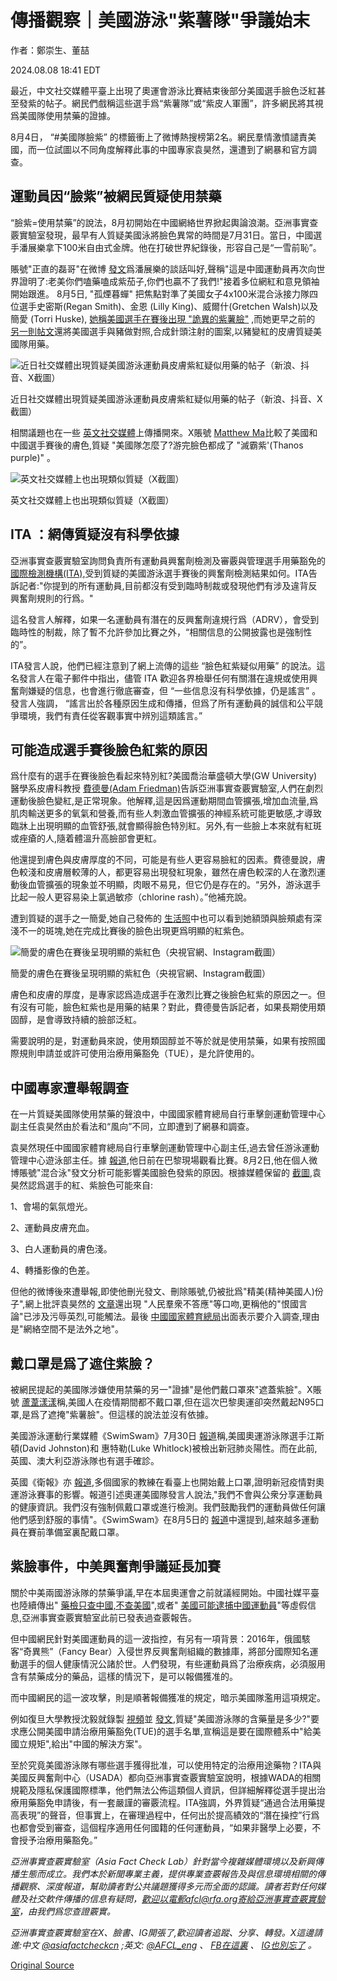 # 傳播觀察｜美國游泳"紫薯隊"爭議始末

作者：鄭崇生、董喆

2024.08.08 18:41 EDT

最近，中文社交媒體平臺上出現了奧運會游泳比賽結束後部分美國選手臉色泛紅甚至發紫的帖子。網民們戲稱這些選手爲“紫薯隊”或“紫皮人軍團”，許多網民將其視爲美國隊使用禁藥的證據。

8月4日， “#美國隊臉紫” 的標籤衝上了微博熱搜榜第2名。網民羣情激憤譴責美國，而一位試圖以不同角度解釋此事的中國專家袁昊然，還遭到了網暴和官方調查。

## 運動員因“臉紫”被網民質疑使用禁藥

“臉紫=使用禁藥”的說法，8月初開始在中國網絡世界掀起輿論浪潮。亞洲事實查覈實驗室發現，最早有人質疑美國泳將臉色異常的時間是7月31日。當日，中國選手潘展樂拿下100米自由式金牌。他在打破世界紀錄後，形容自己是“一雪前恥”。

賬號"正直的磊哥"在微博 [發文](https://archive.is/UsnWQ)爲潘展樂的談話叫好,聲稱"這是中國運動員再次向世界證明了:老美你們嗑藥嗑成紫茄子,你們也贏不了我們!" ​​​ 接着多位網紅和意見領袖開始跟進。 8月5日, "孤煙暮蟬" 把焦點對準了美國女子4x100米混合泳接力隊四位選手史密斯(Regan Smith)、金恩 (Lilly King)、威爾什(Gretchen Walsh)以及簡愛 (Torri Huske), [她稱美國選手在賽後出現 "詭異的紫薯臉"](https://archive.ph/UG8DH) ,而她更早之前的 [另一則帖文](https://archive.ph/OhZGc)還將美國選手與豬做對照,合成針頭注射的圖案,以豬變紅的皮膚質疑美國隊用藥。

![近日社交媒體出現質疑美國游泳運動員皮膚紫紅疑似用藥的帖子（新浪、抖音、X截圖）](images/2LAUAYRN4XQZHVWUMH7MUGSWPA.png)

近日社交媒體出現質疑美國游泳運動員皮膚紫紅疑似用藥的帖子（新浪、抖音、X截圖）

相關議題也在一些 [英文社交媒體](https://www.reddit.com/r/olympics/comments/1ei6ryj/just_curiouswhy_are_the_swimmers_faces_so/)上傳播開來。X賬號 [Matthew Ma](https://archive.ph/HRcSS)比較了美國和中國選手賽後的膚色,質疑 "美國隊怎麼了?游完臉色都成了 "滅霸紫'(Thanos purple)" 。

![英文社交媒體上也出現類似質疑（X截圖）](images/W3VMPXXCETOLKAPMRX7GHDOJ6A.png)

英文社交媒體上也出現類似質疑（X截圖）

## ITA ：網傳質疑沒有科學依據

亞洲事實查覈實驗室詢問負責所有運動員興奮劑檢測及審覈與管理選手用藥豁免的 [國際檢測機構(ITA),](https://ita.sport/)受到質疑的美國游泳選手賽後的興奮劑檢測結果如何。ITA告訴記者:"你提到的所有運動員,目前都沒有受到臨時制裁或發現他們有涉及違背反興奮劑規則的行爲。"

這名發言人解釋，如果一名運動員有潛在的反興奮劑違規行爲（ADRV），會受到臨時性的制裁，除了暫不允許參加比賽之外，“相關信息的公開披露也是強制性的”。

ITA發言人說，他們已經注意到了網上流傳的這些 “臉色紅紫疑似用藥” 的說法。這名發言人在電子郵件中指出，儘管 ITA 歡迎各界檢舉任何有關潛在違規或使用興奮劑嫌疑的信息，也會進行徹底審查，但 “一些信息沒有科學依據，仍是謠言” 。發言人強調， “謠言出於各種原因生成和傳播，但爲了所有運動員的誠信和公平競爭環境，我們有責任從客觀事實中辨別這類謠言。”

## 可能造成選手賽後臉色紅紫的原因

爲什麼有的選手在賽後臉色看起來特別紅?美國喬治華盛頓大學(GW University)醫學系皮膚科教授 [費德曼(Adam Friedman)](https://gwdocs.com/profile/adam-friedman)告訴亞洲事實查覈實驗室,人們在劇烈運動後臉色變紅,是正常現象。他解釋,這是因爲運動期間血管擴張,增加血流量,爲肌肉輸送更多的氧氣和營養,而有些人刺激血管擴張的神經系統可能更敏感,才導致臨牀上出現明顯的血管舒張,就會顯得臉色特別紅。另外,有一些臉上本來就有紅斑或痤瘡的人,隨着體溫升高臉部會更紅。

他還提到膚色與皮膚厚度的不同，可能是有些人更容易臉紅的因素。費德曼說，膚色較淺和皮膚層較薄的人，都更容易出現發紅現象，雖然在膚色較深的人在激烈運動後血管擴張的現象並不明顯，肉眼不易見，但它仍是存在的。“另外，游泳選手比起一般人更容易染上氯過敏疹（chlorine rash）。”他補充說。

遭到質疑的選手之一簡愛,她自己發佈的 [生活照](https://www.instagram.com/torri_huske/?hl=en)中也可以看到她額頭與臉頰處有深淺不一的斑塊,她在完成比賽後的臉色出現更爲明顯的紅紫色。

![簡愛的膚色在賽後呈現明顯的紫紅色（央視官網、Instagram截圖）](images/JA2FKYMGLXMRN3TLP2NOKITPOM.png)

簡愛的膚色在賽後呈現明顯的紫紅色（央視官網、Instagram截圖）

膚色和皮膚的厚度，是專家認爲造成選手在激烈比賽之後臉色紅紫的原因之一。但有沒有可能，臉色紅紫也是用藥的結果？對此，費德曼告訴記者，如果長期使用類固醇，是會導致持續的臉部泛紅。

需要說明的是，對運動員來說，使用類固醇並不等於就是使用禁藥，如果有按照國際規則申請並或許可使用治療用藥豁免（TUE），是允許使用的。

## 中國專家遭舉報調查

在一片質疑美國隊使用禁藥的聲浪中，中國國家體育總局自行車擊劍運動管理中心副主任袁昊然由於看法和“風向”不同，立即遭到了網暴和調查。

袁昊然現任中國國家體育總局自行車擊劍運動管理中心副主任,過去曾任游泳運動管理中心遊泳部主任。據 [報道](https://www.hk01.com/%E5%8D%B3%E6%99%82%E4%B8%AD%E5%9C%8B/1045356/%E5%9C%8B%E9%AB%94%E5%B1%80%E9%AB%98%E5%B1%A4%E5%B9%AB%E7%BE%8E%E5%9C%8B-%E7%B4%AB%E8%87%89-%E9%81%B8%E6%89%8B%E8%AA%AA%E8%A9%B1-%E8%A2%AB%E8%B5%B7%E5%BA%95%E6%9B%BE%E7%99%BC%E8%A1%A8%E6%81%A8%E5%9C%8B%E8%AB%96-%E5%AE%98%E6%96%B9%E8%A6%81%E6%9F%A5),他日前在巴黎現場觀看比賽。8月2日,他在個人微博賬號"混合泳"發文分析可能影響美國臉色發紫的原因。根據媒體保留的 [截圖](https://www.secretchina.com/news/b5/2024/08/05/1066887.html),袁昊然認爲選手的紅、紫臉色可能來自:

1、會場的氣氛燈光。

2、運動員皮膚充血。

3、白人運動員的膚色淺。

4、轉播影像的色差。

但他的微博後來遭舉報,即使他刪光發文、刪除賬號,仍被批爲"精美(精神美國人)份子",網上批評袁昊然的 [文章](https://archive.is/B6yLj)還出現 "人民羣衆不答應"等口吻,更稱他的"恨國言論"已涉及污辱英烈,可能觸法。最後 [中國國家體育總局](https://weibo.com/3693128121/Or0Pa5hg6)出面表示要介入調查,理由是"網絡空間不是法外之地"。

## 戴口罩是爲了遮住紫臉？

被網民提起的美國隊涉嫌使用禁藥的另一"證據"是他們戴口罩來"遮蓋紫臉"。X賬號 [蘆葦漾漾](https://archive.ph/Di8aR)稱,美國人在疫情期間都不戴口罩,但在這次巴黎奧運卻突然戴起N95口罩,是爲了遮掩"紫薯臉"。但這樣的說法並沒有依據。

美國游泳運動行業媒體《SwimSwam》7月30日 [報道](https://swimswam.com/u-s-olympic-swimmers-david-johnston-luke-whitlock-test-positive-for-covid-19-in-paris/)稱,美國奧運游泳隊選手江斯頓(David Johnston)和 惠特勒(Luke Whitlock)被檢出新冠肺炎陽性。而在此前,英國、澳大利亞游泳隊也有選手確診。

英國《衛報》亦 [報道](https://www.theguardian.com/sport/article/2024/jul/30/olympic-swimmers-wear-masks-as-concerns-over-covid-rise-across-camps),多個國家的教練在看臺上也開始戴上口罩,證明新冠疫情對奧運游泳賽事的影響。報道引述奧運美國隊發言人說法,"我們不會與公衆分享運動員的健康資訊。我們沒有強制佩戴口罩或進行檢測。我們鼓勵我們的運動員做任何讓他們感到舒服的事情"。《SwimSwam》在8月5日的 [報道](https://swimswam.com/at-least-7-australian-swimmers-tested-positive-for-covid-19-at-the-paris-2024-olympics/)中還提到,越來越多運動員在賽前準備室裏配戴口罩。

## 紫臉事件，中美興奮劑爭議延長加賽

關於中美兩國游泳隊的禁藥爭議,早在本屆奧運會之前就議經開始。中國社媒平臺也陸續傳出" [藥檢只查中國,不查美國](https://www.rfa.org/cantonese/news/factcheck/drug-test-07302024150226.html)",或者" [美國可能逮捕中國運動員](https://www.rfa.org/cantonese/news/factcheck/doping-08022024172530.html)"等虛假信息,亞洲事實查覈實驗室此前已發表過查覈報告。

但中國網民針對美國運動員的這一波指控，有另有一項背景：2016年，俄國駭客“奇異熊”（Fancy Bear）入侵世界反興奮劑組織的數據庫，將部分國際知名運動選手的個人健康情況公諸於世。人們發現，有些運動員爲了治療疾病，必須服用含有禁藥成分的藥品，這樣的情況下，是可以報備獲准的。

而中國網民的這一波攻擊，則是順著報備獲准的規定，暗示美國隊濫用這項規定。

例如復旦大學教授沈毅就錄製 [視頻](https://archive.is/Gnhwy)並 [發文](https://archive.is/5vR7J),質疑"美國游泳隊的含藥量是多少?"要求應公開美國申請治療用藥豁免(TUE)的選手名單,宣稱這是要在國際體系中"給美國立規矩",給出"中國的解決方案"。

至於究竟美國游泳隊有哪些選手獲得批准，可以使用特定的治療用途藥物？ITA與美國反興奮劑中心（USADA）都向亞洲事實查覈實驗室說明，根據WADA的相關規範及隱私保護國際標準，他們無法公佈這類個人資訊，但詳細解釋從選手提出治療用藥豁免申請後，有一套嚴謹的審覈流程。ITA強調，外界質疑“通過合法用藥提高表現”的聲音，但事實上，在審理過程中，任何出於提高績效的“潛在操控”行爲也都會受到審查，這個程序適用任何國籍的任何運動員，“如果非醫學上必要，不會授予治療用藥豁免。”

*亞洲事實查覈實驗室（Asia Fact Check Lab）針對當今複雜媒體環境以及新興傳播生態而成立。我們本於新聞專業主義，提供專業查覈報告及與信息環境相關的傳播觀察、深度報道，幫助讀者對公共議題獲得多元而全面的認識。讀者若對任何媒體及社交軟件傳播的信息有疑問，歡迎以電郵afcl@rfa.org寄給亞洲事實查覈實驗室，由我們爲您查證覈實。*

*亞洲事實查覈實驗室在X、臉書、IG開張了,歡迎讀者追蹤、分享、轉發。X這邊請進:中文*  [*@asiafactcheckcn*](https://twitter.com/asiafactcheckcn)  *;英文:*  [*@AFCL\_eng*](https://twitter.com/AFCL_eng)  *、*  [*FB在這裏*](https://www.facebook.com/asiafactchecklabcn)  *、*  [*IG也別忘了*](https://www.instagram.com/asiafactchecklab/)  *。*



[Original Source](https://www.rfa.org/mandarin/shishi-hecha/hc-paris-olympics-us-swimming-team-08082024182210.html)